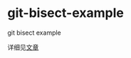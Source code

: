# git-bisect-example
git bisect example

详细见[文章](https://github.com/wayou/wayou.github.io/issues/15)
